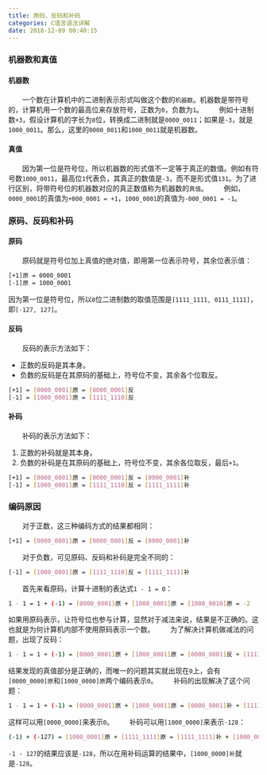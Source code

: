 ```yaml
---
title: 原码、反码和补码
categories: C语言语法详解
date: 2018-12-09 00:40:15
---
```

### 机器数和真值

#### 机器数

&emsp;&emsp;一个数在计算机中的二进制表示形式叫做这个数的`机器数`。机器数是带符号的，计算机用一个数的最高位来存放符号，正数为`0`，负数为`1`。<!--more-->
&emsp;&emsp;例如十进制数`+3`，假设计算机的字长为`8`位，转换成二进制就是`0000_0011`；如果是`-3`，就是`1000_0011`。那么，这里的`0000_0011`和`1000_0011`就是机器数。

#### 真值

&emsp;&emsp;因为第一位是符号位，所以机器数的形式值不一定等于真正的数值。例如有符号数`1000_0011`，最高位`1`代表负，其真正的数值是`-3`，而不是形式值`131`。为了进行区别，将带符号位的机器数对应的真正数值称为机器数的`真值`。
&emsp;&emsp;例如，`0000_0001`的真值为`+000_0001 = +1`，`1000_0001`的真值为`-000_0001 = -1`。

### 原码、反码和补码

#### 原码

&emsp;&emsp;原码就是符号位加上真值的绝对值，即用第一位表示符号，其余位表示值：

``` bash
[+1]原 = 0000_0001
[-1]原 = 1000_0001
```

因为第一位是符号位，所以`8`位二进制数的取值范围是`[1111_1111, 0111_1111]`，即`[-127, 127]`。

#### 反码

&emsp;&emsp;反码的表示方法如下：

- 正数的反码是其本身。
- 负数的反码是在其原码的基础上，符号位不变，其余各个位取反。

``` bash
[+1] = [0000_0001]原 = [0000_0001]反
[-1] = [1000_0001]原 = [1111_1110]反
```

#### 补码

&emsp;&emsp;补码的表示方法如下：

1. 正数的补码就是其本身。
2. 负数的补码是在其原码的基础上，符号位不变，其余各位取反，最后`+1`。

``` bash
[+1] = [0000_0001]原 = [0000_0001]反 = [0000_0001]补
[-1] = [1000_0001]原 = [1111_1110]反 = [1111_1111]补
```

### 编码原因

&emsp;&emsp;对于正数，这三种编码方式的结果都相同：

``` bash
[+1] = [0000_0001]原 = [0000_0001]反 = [0000_0001]补
```

&emsp;&emsp;对于负数，可见原码、反码和补码是完全不同的：

``` bash
[-1] = [1000_0001]原 = [1111_1110]反 = [1111_1111]补
```

&emsp;&emsp;首先来看原码，计算十进制的表达式`1 - 1 = 0`：

``` bash
1 - 1 = 1 + (-1) = [0000_0001]原 + [1000_0001]原 = [1000_0010]原 = -2
```

如果用原码表示，让符号位也参与计算，显然对于减法来说，结果是不正确的。这也就是为何计算机内部不使用原码表示一个数。
&emsp;&emsp;为了解决计算机做减法的问题，出现了反码：

``` bash
1 - 1 = 1 + (-1) = [0000_0001]原 + [1000_0001]原 = [0000_0001]反 + [1111_1110]反 = [1111_1111]反 = [1000_0000]原 = -0
```

结果发现的真值部分是正确的，而唯一的问题其实就出现在`0`上，会有`[0000_0000]原`和`[1000_0000]原`两个编码表示`0`。
&emsp;&emsp;补码的出现解决了这个问题：

``` bash
1 - 1 = 1 + (-1) = [0000_0001]原 + [1000_0001]原 = [0000_0001]补 + [1111_1111]补 = [0000_0000]补 = [0000_0000]原
```

这样可以用`[0000_0000]`来表示`0`。
&emsp;&emsp;补码可以用`[1000_0000]`来表示`-128`：

``` bash
(-1) + (-127) = [1000_0001]原 + [1111_1111]原 = [1111_1111]补 + [1000_0001]补 = [1000_0000]补
```

`-1 - 127`的结果应该是`-128`，所以在用补码运算的结果中，`[1000_0000]补`就是`-128`。